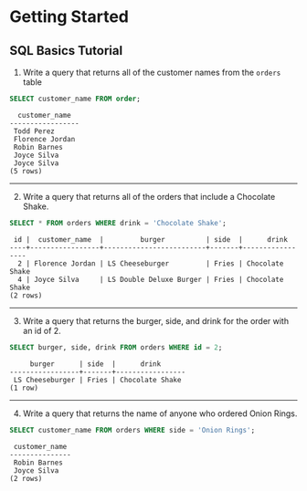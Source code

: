 # Getting Started
## SQL Basics Tutorial
1. Write a query that returns all of the customer names from the `orders` table

```sql
SELECT customer_name FROM order;
```

```
  customer_name
-----------------
 Todd Perez
 Florence Jordan
 Robin Barnes
 Joyce Silva
 Joyce Silva
(5 rows)
```
---

2. Write a query that returns all of the orders that include a Chocolate Shake.

```sql
SELECT * FROM orders WHERE drink = 'Chocolate Shake';
```

```
 id |  customer_name  |         burger          | side  |      drink
----+-----------------+-------------------------+-------+-----------------
  2 | Florence Jordan | LS Cheeseburger         | Fries | Chocolate Shake
  4 | Joyce Silva     | LS Double Deluxe Burger | Fries | Chocolate Shake
(2 rows)
```
---

3. Write a query that returns the burger, side, and drink for the order with an id of 2.

```sql
SELECT burger, side, drink FROM orders WHERE id = 2;
```

```
     burger      | side  |      drink
-----------------+-------+-----------------
 LS Cheeseburger | Fries | Chocolate Shake
(1 row)
```
---

4. Write a query that returns the name of anyone who ordered Onion Rings.

```sql
SELECT customer_name FROM orders WHERE side = 'Onion Rings';
```

```
 customer_name
---------------
 Robin Barnes
 Joyce Silva
(2 rows)
```
